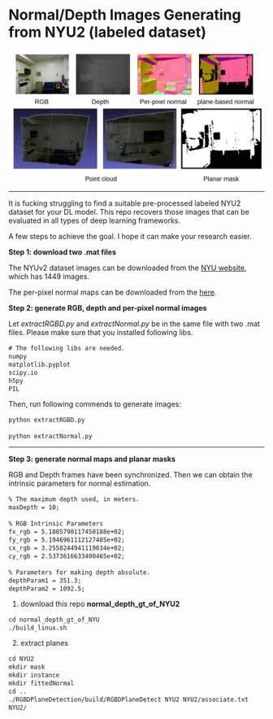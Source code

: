 # Normal/Depth Images Generating from NYU2 (labeled dataset) 

![nyu2](teaser/nyu2.png)

---

It is fucking struggling to find a suitable pre-processed labeled NYU2 dataset for your DL model. This repo recovers those images that can be evaluated in all types of deep learning frameworks.

A few steps to achieve the goal.  I hope it can make your research easier.

**Step 1: download two .mat files**

The NYUv2 dataset images can be downloaded from the [NYU website](https://cs.nyu.edu/~silberman/datasets/nyu_depth_v2.html), which has 1449 images.

The per-pixel normal maps can be downloaded from the [here](https://drive.google.com/file/d/1FbOaH0G5_BI6yOjuzgBRcMuKjFSoUWB0/view?usp=sharing).

**Step 2: generate RGB, depth and per-pixel normal images**

Let *extractRGBD.py* and *extractNormal.py* be in the same file with two .mat files.  Please make sure that you installed following libs.

```
# The following libs are needed.
numpy 
matplotlib.pyplot 
scipy.io 
h5py
PIL 
```

Then, run following commends to generate images:

```
python extractRGBD.py

python extractNormal.py
```

----

**Step 3: generate normal maps and planar masks**

 RGB and Depth frames have been synchronized. Then we can obtain the intrinsic parameters for normal estimation.  

```
% The maximum depth used, in meters.
maxDepth = 10;

% RGB Intrinsic Parameters
fx_rgb = 5.1885790117450188e+02;
fy_rgb = 5.1946961112127485e+02;
cx_rgb = 3.2558244941119034e+02;
cy_rgb = 2.5373616633400465e+02;

% Parameters for making depth absolute.
depthParam1 = 351.3;
depthParam2 = 1092.5;
```



1. download this repo  **normal_depth_gt_of_NYU2**

```
cd normal_depth_gt_of_NYU
./build_linux.sh 
```

2. extract planes

```
cd NYU2
mkdir mask
mkdir instance
mkdir fittedNormal
cd ..
./RGBDPlaneDetection/build/RGBDPlaneDetect NYU2 NYU2/associate.txt  NYU2/
```


